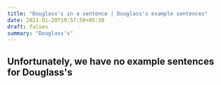 ```yaml
---
title: "Douglass's in a sentence | Douglass's example sentences"
date: 2021-01-20T19:57:50+05:30
draft: falses
summary: "Douglass's"
---
```

## Unfortunately, we have no example sentences for Douglass's                 
